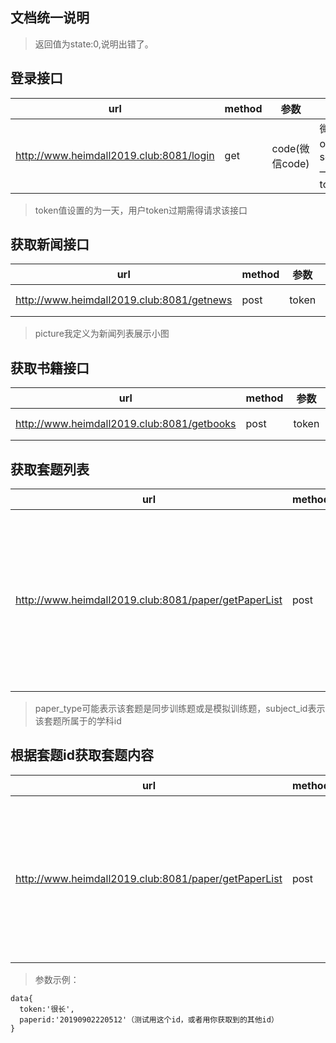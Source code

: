 ## 文档统一说明
>返回值为state:0,说明出错了。

## 登录接口
|url |method| 参数 | 返回值
|------------ | -------------| ------------- | ------------
|http://www.heimdall2019.club:8081/login | get|code(微信code)  | 微信openid、session—key、token
>token值设置的为一天，用户token过期需得请求该接口
## 获取新闻接口
|url |method| 参数 | 返回值
|------------ | -------------| ------------- | ------------
|http://www.heimdall2019.club:8081/getnews | post|token  | 新闻id,title,content,publisher,picture,time
>picture我定义为新闻列表展示小图
## 获取书籍接口
|url |method| 参数 | 返回值
|------------ | -------------| ------------- | ------------
|http://www.heimdall2019.club:8081/getbooks | post|token  | 图书id,name,author,picture,public,price,information,link
## 获取套题列表
|url |method| 参数 | 返回值
|------------ | -------------| ------------- | ------------
|http://www.heimdall2019.club:8081/paper/getPaperList | post|token  | 所有套题的paper_id，title_num，paper_title，difficulty，pay，paper_introduce，paper_content，message，paper_type，paper_price，subject_id，author
>paper_type可能表示该套题是同步训练题或是模拟训练题，subject_id表示该套题所属于的学科id
## 根据套题id获取套题内容
|url |method| 参数 | 返回值
|------------ | -------------| ------------- | ------------
|http://www.heimdall2019.club:8081/paper/getPaperList | post|token，paperid  | 套题的paper_id，title_num，paper_title，difficulty，pay，paper_introduce，paper_content，message，paper_type，paper_price，subject_id，author
>参数示例：
```
data{
  token:'很长',
  paperid:'20190902220512'（测试用这个id，或者用你获取到的其他id）
}
```
